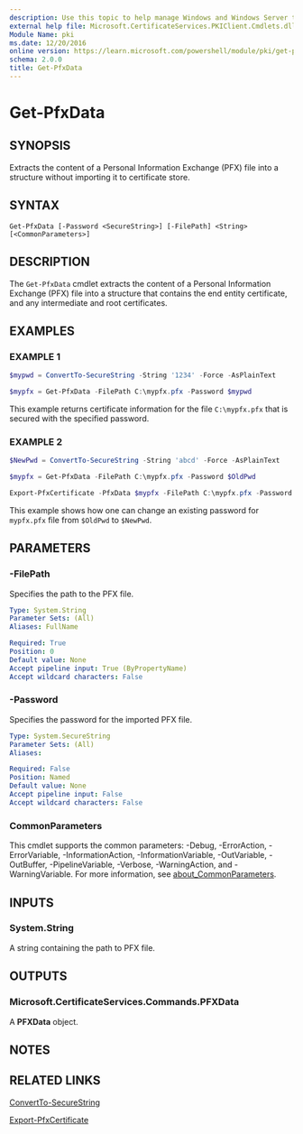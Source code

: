 ```yaml
---
description: Use this topic to help manage Windows and Windows Server technologies with Windows PowerShell.
external help file: Microsoft.CertificateServices.PKIClient.Cmdlets.dll-Help.xml
Module Name: pki
ms.date: 12/20/2016
online version: https://learn.microsoft.com/powershell/module/pki/get-pfxdata?view=windowsserver2022-ps&wt.mc_id=ps-gethelp
schema: 2.0.0
title: Get-PfxData
---
```


# Get-PfxData

## SYNOPSIS

Extracts the content of a Personal Information Exchange (PFX) file into a structure without
importing it to certificate store.

## SYNTAX

```
Get-PfxData [-Password <SecureString>] [-FilePath] <String> [<CommonParameters>]
```

## DESCRIPTION

The `Get-PfxData` cmdlet extracts the content of a Personal Information Exchange (PFX) file into a
structure that contains the end entity certificate, and any intermediate and root certificates.

## EXAMPLES

### EXAMPLE 1

```powershell
$mypwd = ConvertTo-SecureString -String '1234' -Force -AsPlainText

$mypfx = Get-PfxData -FilePath C:\mypfx.pfx -Password $mypwd
```

This example returns certificate information for the file `C:\mypfx.pfx` that is secured with the
specified password.

### EXAMPLE 2

```powershell
$NewPwd = ConvertTo-SecureString -String 'abcd' -Force -AsPlainText

$mypfx = Get-PfxData -FilePath C:\mypfx.pfx -Password $OldPwd

Export-PfxCertificate -PfxData $mypfx -FilePath C:\mypfx.pfx -Password $NewPwd -Force
```

This example shows how one can change an existing password for `mypfx.pfx` file from `$OldPwd` to
`$NewPwd`.

## PARAMETERS

### -FilePath

Specifies the path to the PFX file.

```yaml
Type: System.String
Parameter Sets: (All)
Aliases: FullName

Required: True
Position: 0
Default value: None
Accept pipeline input: True (ByPropertyName)
Accept wildcard characters: False
```

### -Password

Specifies the password for the imported PFX file.

```yaml
Type: System.SecureString
Parameter Sets: (All)
Aliases: 

Required: False
Position: Named
Default value: None
Accept pipeline input: False
Accept wildcard characters: False
```

### CommonParameters

This cmdlet supports the common parameters: -Debug, -ErrorAction, -ErrorVariable,
-InformationAction, -InformationVariable, -OutVariable, -OutBuffer, -PipelineVariable, -Verbose,
-WarningAction, and -WarningVariable. For more information, see
[about_CommonParameters](https://go.microsoft.com/fwlink/?LinkID=113216).

## INPUTS

### System.String

A string containing the path to PFX file.

## OUTPUTS

### Microsoft.CertificateServices.Commands.PFXData

A **PFXData** object.

## NOTES

## RELATED LINKS

[ConvertTo-SecureString](https://go.microsoft.com/fwlink/p/?LinkID=293933)

[Export-PfxCertificate](./Export-PfxCertificate.md)
